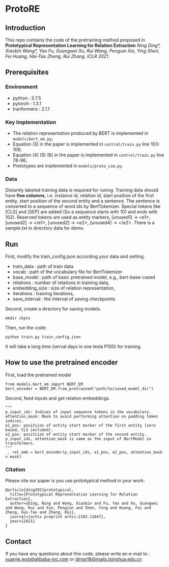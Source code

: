 # ProtoRE

## Introduction

This repo contains the code of the pretraining method proposed in  **Prototypical Representation Learning for Relation Extraction** *Ning Ding\*, Xiaobin Wang\*, Yao Fu, Guangwei Xu, Rui Wang, Penguin Xie, Ying Shen, Fei Huang, Hai-Tao Zheng, Rui Zhang. ICLR 2021*.

## Prerequisites

### Environment

- python : 3.7.5
- pytorch : 1.3.1
- tranformers : 2.1.1

### Key Implementation

- The relation representation produced by BERT is implemented in `models/bert_em.py`;
- Equation (3) in the paper is implemented in `control/train.py` line 103-108;
- Equation (4) (5) (6) in the paper is implemented in `control/train.py` line 78-96;
- Prototypes are implemented in `models/proto_sim.py`.

### Data

Distantly labeled training data is required for runing. Training data should have **five columns**, i.e. instance id, relation id, start position of the first entity, start position of the second entity and a sentence. The sentence is converted to a sequence of word ids by BertTokenizer. Special tokens like [CLS] and [SEP] are added (So a sequence starts with 101 and ends with 102). Reserved tokens are used as entity markers, [unused1] -> \<e1\>, [unused2] -> \</e1\>, [unused2] -> \<e2\>, [unused4] -> \</e2\>. There is a sample.txt in directory data for demo.

## Run

First, modify the train_config.json according your data and setting.

- train_data : path of train data
- vocab : path of the vocabulary file for BertTokenizer
- base_model : path of basic pretrained model, e.g., bert-base-cased
- relations : number of relations in training data,
- embedding_size : size of relation representation,
- iterations  : training iterations,
- save_interval : the interval of saving checkpoints

Second, create a directory for saving models.

```
mkdir ckpts
```

Then, run the code:

```
python train.py train_config.json
```

It will take a long time (serval days in one tesla P100) for training. 

## How to use the pretrained encoder

First, load the pretrained model

```
from models.bert_em import BERT_EM
bert_encoder = BERT_EM.from_pretrained("path/to/saved_model_dir")
```

Second, feed inputs and get relation embeddings.

```
"""
p_input_ids: Indices of input sequence tokens in the vocabulary.
attention_mask: Mask to avoid performing attention on padding token indices.
e1_pos: positiion of entity start marker of the first entity (zero based, CLS included).
e2_pos: positiion of entity start marker of the second entity.
p_input_ids, attention_mask is same as the input of BertModel in transformers.
"""
_, rel_emb = bert_encoder(p_input_ids, e1_pos, e2_pos, attention_mask = mask)
```



### Citation

Please cite our paper is you use prototypical method in your work:

```
@article{ding2021prototypical,
  title={Prototypical Representation Learning for Relation Extraction},
  author={Ding, Ning and Wang, Xiaobin and Fu, Yao and Xu, Guangwei and Wang, Rui and Xie, Pengjun and Shen, Ying and Huang, Fei and Zheng, Hai-Tao and Zhang, Rui},
  journal={arXiv preprint arXiv:2103.11647},
  year={2021}
}
```





## Contact

If you have any questions about this code, please write an e-mail to : xuanjie.wxb@alibaba-inc.com or  [dingn18@mails.tsinghua.edu.cn](dingn18@mails.tsinghua.edu.cn)